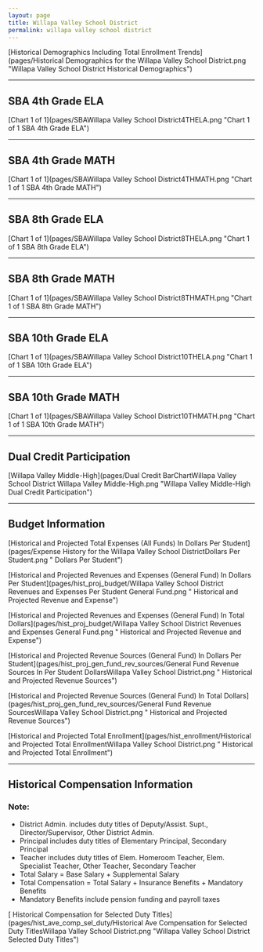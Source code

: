 ```yaml
---
layout: page
title: Willapa Valley School District
permalink: willapa valley school district
---
```



[Historical Demographics Including Total Enrollment Trends](pages/Historical Demographics for the Willapa Valley School District.png "Willapa Valley School District Historical Demographics")

___

## SBA 4th Grade ELA

[Chart 1 of 1](pages/SBAWillapa Valley School District4THELA.png "Chart 1 of 1 SBA 4th Grade ELA")


___

## SBA 4th Grade MATH

[Chart 1 of 1](pages/SBAWillapa Valley School District4THMATH.png "Chart 1 of 1 SBA 4th Grade MATH")


___

## SBA 8th Grade ELA

[Chart 1 of 1](pages/SBAWillapa Valley School District8THELA.png "Chart 1 of 1 SBA 8th Grade ELA")


___

## SBA 8th Grade MATH

[Chart 1 of 1](pages/SBAWillapa Valley School District8THMATH.png "Chart 1 of 1 SBA 8th Grade MATH")


___

## SBA 10th Grade ELA

[Chart 1 of 1](pages/SBAWillapa Valley School District10THELA.png "Chart 1 of 1 SBA 10th Grade ELA")


___

## SBA 10th Grade MATH

[Chart 1 of 1](pages/SBAWillapa Valley School District10THMATH.png "Chart 1 of 1 SBA 10th Grade MATH")


___

## Dual Credit Participation

[Willapa Valley Middle-High](pages/Dual Credit BarChartWillapa Valley School District Willapa Valley Middle-High.png "Willapa Valley Middle-High Dual Credit Participation")


___

## Budget Information

[Historical and Projected Total Expenses (All Funds) In Dollars Per Student](pages/Expense History for the Willapa Valley School DistrictDollars Per Student.png " Dollars Per Student")

[Historical and Projected Revenues and Expenses (General Fund) In Dollars Per Student](pages/hist_proj_budget/Willapa Valley School District Revenues and Expenses Per Student General Fund.png " Historical and Projected Revenue and Expense")

[Historical and Projected Revenues and Expenses (General Fund) In Total Dollars](pages/hist_proj_budget/Willapa Valley School District Revenues and Expenses General Fund.png " Historical and Projected Revenue and Expense")

[Historical and Projected Revenue Sources (General Fund) In Dollars Per Student](pages/hist_proj_gen_fund_rev_sources/General Fund Revenue Sources In Per Student DollarsWillapa Valley School District.png " Historical and Projected Revenue Sources")

[Historical and Projected Revenue Sources (General Fund) In Total Dollars](pages/hist_proj_gen_fund_rev_sources/General Fund Revenue SourcesWillapa Valley School District.png " Historical and Projected Revenue Sources")

[Historical and Projected Total Enrollment](pages/hist_enrollment/Historical and Projected Total EnrollmentWillapa Valley School District.png " Historical and Projected Total Enrollment")


___

## Historical Compensation Information
### Note:
- District Admin. includes duty titles of Deputy/Assist. Supt., Director/Supervisor, Other District Admin.
- Principal includes duty titles of Elementary Principal, Secondary Principal
- Teacher includes duty titles of Elem. Homeroom Teacher, Elem. Specialist Teacher, Other Teacher, Secondary Teacher
- Total Salary = Base Salary + Supplemental Salary
- Total Compensation = Total Salary + Insurance Benefits + Mandatory Benefits
- Mandatory Benefits include pension funding and payroll taxes

[ Historical Compensation for Selected Duty Titles](pages/hist_ave_comp_sel_duty/Historical Ave Compensation for Selected Duty TitlesWillapa Valley School District.png "Willapa Valley School District Selected Duty Titles")

